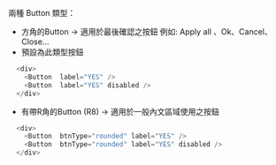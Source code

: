 兩種 Button 類型：

* 方角的Button → 適用於最後確認之按鈕 例如: Apply all 、Ok、Cancel、Close...
* 預設為此類型按鈕

```js
  <div>
    <Button  label="YES" />
    <Button  label="YES" disabled />
  </div>
```

* 有帶R角的Button (R8) → 適用於一般內文區域使用之按鈕

```js
  <div>
    <Button  btnType="rounded" label="YES" />
    <Button  btnType="rounded" label="YES" disabled />
  </div>
```

